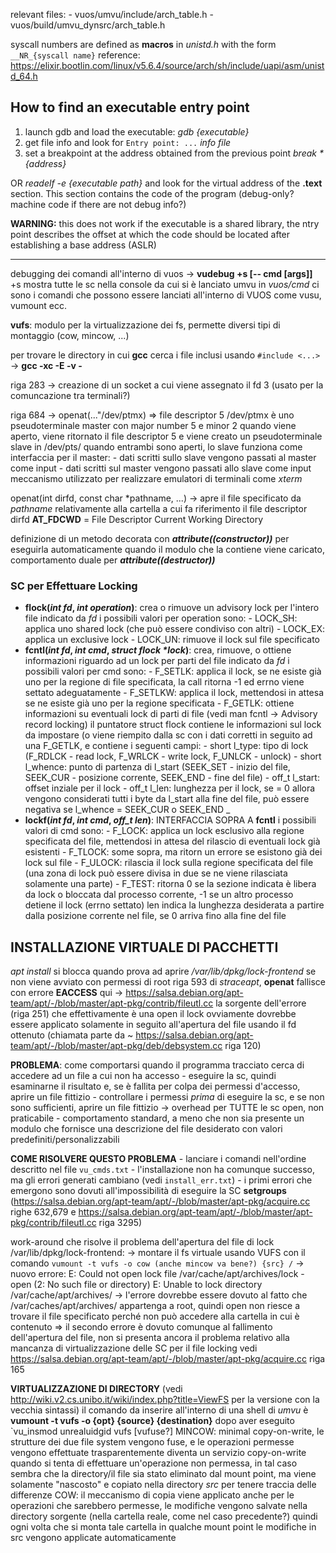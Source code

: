 relevant files:
	- vuos/umvu/include/arch_table.h
	- vuos/build/umvu_dynsrc/arch_table.h
	
syscall numbers are defined as **macros** in _unistd.h_ with the form `__NR_{syscall name}`
reference: https://elixir.bootlin.com/linux/v5.6.4/source/arch/sh/include/uapi/asm/unistd_64.h

## How to find an executable entry point

1. launch gdb and load the executable:
	_gdb {executable}_
2. get file info and look for `Entry point: ...`
	_info file_
3. set a breakpoint at the address obtained from the previous point
	_break *{address}_

OR _readelf -e {executable path}_ and look for the virtual address of the **.text** section.
	This section contains the code of the program (debug-only? machine code if there are not debug info?)

**WARNING:** this does not work if the executable is a shared library, the ntry point describes the offset
	at which the code should be located after establishing a base address (ASLR)

---

debugging dei comandi all'interno di vuos -> **vudebug +s [-- cmd [args]]**
	+s mostra tutte le sc nella console da cui si è lanciato umvu
in _vuos/cmd_ ci sono i comandi che possono essere lanciati all'interno di VUOS come vusu, vumount ecc.

**vufs**: modulo per la virtualizzazione dei fs, permette diversi tipi di montaggio (cow, mincow, ...)

per trovare le directory in cui **gcc** cerca i file inclusi usando `#include <...>` -> **gcc -xc -E -v -**

riga 283 -> creazione di un socket a cui viene assegnato il fd 3 (usato per la comuncazione tra terminali?)

riga 684 -> openat(..."/dev/ptmx) => file descriptor 5
/dev/ptmx è uno pseudoterminale master con major number 5 e minor 2
quando viene aperto, viene ritornato il file descriptor 5 e viene creato un pseudoterminale slave in /dev/pts/
quando entrambi sono aperti, lo slave funziona come interfaccia per il master:
	- dati scritti sullo slave vengono passati al master come input
	- dati scritti sul master vengono passati allo slave come input
meccanismo utilizzato per realizzare emulatori di terminali come _xterm_

openat(int dirfd, const char \*pathname, ...) -> apre il file specificato da _pathname_ relativamente alla cartella
	a cui fa riferimento il file descriptor dirfd
**AT_FDCWD** = File Descriptor Current Working Directory

definizione di un metodo decorata con *__attribute((constructor))__* per eseguirla automaticamente quando il modulo
che la contiene viene caricato, comportamento duale per *__attribute((destructor))__*


### SC per Effettuare Locking
- **flock(_int fd_, _int operation_)**: crea o rimuove un advisory lock per l'intero file indicato da _fd_
	i possibili valori per operation sono:
		- LOCK_SH: applica uno shared lock (che può essere condiviso con altri)
		- LOCK_EX: applica un exclusive lock
		- LOCK_UN: rimuove il lock sul file specificato
- **fcntl(_int fd_, _int cmd_, _struct flock *lock_)**: crea, rimuove, o ottiene informazioni riguardo ad un lock
		per parti del file indicato da _fd_
	i possibili valori per cmd sono:
		- F_SETLK: applica il lock, se ne esiste già uno per la regione di file specificata, la call ritorna -1
			ed errno viene settato adeguatamente
		- F_SETLKW: applica il lock, mettendosi in attesa se ne esiste già uno per la regione specificata
		- F_GETLK: ottiene informazioni su eventuali lock di parti di file (vedi man fcntl -> Advisory record locking)
	il puntatore struct flock contiene le informazioni sul lock da impostare (o viene riempito dalla sc con i dati corretti
			in seguito ad una F_GETLK, e contiene i seguenti campi:
		- short l_type: tipo di lock (F_RDLCK - read lock, F_WRLCK - write lock, F_UNLCK - unlock)
		- short l_whence: punto di partenza di l_start (SEEK_SET - inizio del file, SEEK_CUR - posizione corrente, SEEK_END - fine del file)
		- off_t l_start: offset inziale per il lock
		- off_t l_len: lunghezza per il lock, se = 0 allora vengono considerati tutti i byte da l_start alla fine del file, può essere negativa se
			l_whence = SEEK_CUR o SEEK_END _
- **lockf(_int fd_, _int cmd_, _off_t len_)**: INTERFACCIA SOPRA A **fcntl**
	i possibili valori di cmd sono:
		- F_LOCK: applica un lock esclusivo alla regione specificata del file, mettendosi in attesa del rilascio di eventuali lock già esistenti
		- F_TLOCK: some sopra, ma ritorn un errore se esistono già dei lock sul file
		- F_ULOCK: rilascia il lock sulla regione specificata del file (una zona di lock può essere divisa in due se ne viene rilasciata solamente una parte)
		- F_TEST: ritorna 0 se la sezione indicata è libera da lock o bloccata dal processo corrente, -1 se un altro processo detiene il lock (errno settato)
	len indica la lunghezza desiderata a partire dalla posizione corrente nel file, se 0 arriva fino alla fine del file


## INSTALLAZIONE VIRTUALE DI PACCHETTI
_apt install_ si blocca quando prova ad aprire _/var/lib/dpkg/lock-frontend_ se non viene avviato con permessi di root
riga 593 di _straceapt_, **openat** fallisce con errore **EACCESS**
qui -> https://salsa.debian.org/apt-team/apt/-/blob/master/apt-pkg/contrib/fileutl.cc la sorgente dell'errore (riga 251)
	che effettivamente è una open
il lock ovviamente dovrebbe essere applicato solamente in seguito all'apertura del file usando il fd ottenuto
(chiamata parte da ~ https://salsa.debian.org/apt-team/apt/-/blob/master/apt-pkg/deb/debsystem.cc riga 120)

**PROBLEMA**: come comportarsi quando il programma tracciato cerca di accedere ad un file a cui non ha accesso
	- eseguire la sc, quindi esaminarne il risultato e, se è fallita per colpa dei permessi d'accesso,
		aprire un file fittizio
	- controllare i permessi _prima_ di eseguire la sc, e se non sono sufficienti, aprire un file fittizio
		-> overhead per TUTTE le sc open, non praticabile
	- comportamento standard, a meno che non sia presente un modulo che fornisce una descrizione del file desiderato
		con valori predefiniti/personalizzabili

**COME RISOLVERE QUESTO PROBLEMA**
	- lanciare i comandi nell'ordine descritto nel file `vu_cmds.txt`
	- l'installazione non ha comunque successo, ma gli errori generati cambiano (vedi `install_err.txt`)
	- i primi errori che emergono sono dovuti all'impossibilità di eseguire la SC **setgroups**
		(https://salsa.debian.org/apt-team/apt/-/blob/master/apt-pkg/acquire.cc righe 632,679 e
		https://salsa.debian.org/apt-team/apt/-/blob/master/apt-pkg/contrib/fileutl.cc riga 3295)


work-around che risolve il problema dell'apertura del file di lock /var/lib/dpkg/lock-frontend:
	-> montare il fs virtuale usando VUFS con il comando `vumount -t vufs -o cow (anche mincow va bene?) {src} /`
	-> nuovo errore:
		E: Could not open lock file /var/cache/apt/archives/lock - open (2: No such file or directory)
		E: Unable to lock directory /var/cache/apt/archives/
	-> l'errore dovrebbe essere dovuto al fatto che /var/caches/apt/archives/ appartenga a root, quindi open non riesce a trovare
		il file specificato perché non può accedere alla cartella in cui è contenuto
	=> il secondo errore è dovuto comunque al fallimento dell'apertura del file, non si presenta ancora il problema relativo alla
		mancanza di virtualizzazione delle SC per il file locking
	vedi https://salsa.debian.org/apt-team/apt/-/blob/master/apt-pkg/acquire.cc riga 165

**VIRTUALIZZAZIONE DI DIRECTORY** (vedi http://wiki.v2.cs.unibo.it/wiki/index.php?title=ViewFS per la versione con la vecchia sintassi)
il comando da inserire all'interno di una shell di _umvu_ è **vumount -t vufs -o {opt} {source} {destination}**
	dopo aver eseguito `vu_insmod unrealuidgid vufs [vufuse?]
	MINCOW: minimal copy-on-write, le strutture dei due file system vengono fuse, e le operazioni permesse vengono effettuate trasparentemente
		diventa un servizio copy-on-write quando si tenta di effettuare un'operazione non permessa, in tal caso sembra che la directory/il file
		sia stato eliminato dal mount point, ma viene solamente "nascosto" e copiato nella directory _src_ per tenere traccia delle differenze
	COW: il meccanismo di copia viene applicato anche per le operazioni che sarebbero permesse, le modifiche vengono salvate nella directory sorgente
		(nella cartella reale, come nel caso precedente?) quindi ogni volta che si monta tale cartella in qualche mount point le modifiche in src
		vengono applicate automaticamente
